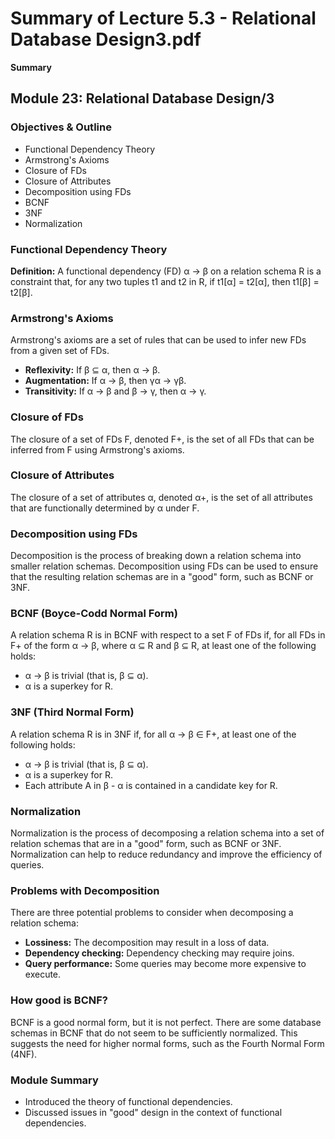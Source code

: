 #  Summary of Lecture 5.3 - Relational Database Design3.pdf 
**Summary**
## Module 23: Relational Database Design/3

### Objectives & Outline

- Functional Dependency Theory
- Armstrong's Axioms
- Closure of FDs
- Closure of Attributes
- Decomposition using FDs
- BCNF
- 3NF
- Normalization

### Functional Dependency Theory

**Definition:** A functional dependency (FD) α → β on a relation schema R is a constraint that, for any two tuples t1 and t2 in R, if t1[α] = t2[α], then t1[β] = t2[β].

### Armstrong's Axioms

Armstrong's axioms are a set of rules that can be used to infer new FDs from a given set of FDs.

- **Reflexivity:** If β ⊆ α, then α → β.
- **Augmentation:** If α → β, then γα → γβ.
- **Transitivity:** If α → β and β → γ, then α → γ.

### Closure of FDs

The closure of a set of FDs F, denoted F+, is the set of all FDs that can be inferred from F using Armstrong's axioms.

### Closure of Attributes

The closure of a set of attributes α, denoted α+, is the set of all attributes that are functionally determined by α under F.

### Decomposition using FDs

Decomposition is the process of breaking down a relation schema into smaller relation schemas. Decomposition using FDs can be used to ensure that the resulting relation schemas are in a "good" form, such as BCNF or 3NF.

### BCNF (Boyce-Codd Normal Form)

A relation schema R is in BCNF with respect to a set F of FDs if, for all FDs in F+ of the form α → β, where α ⊆ R and β ⊆ R, at least one of the following holds:

- α → β is trivial (that is, β ⊆ α).
- α is a superkey for R.

### 3NF (Third Normal Form)

A relation schema R is in 3NF if, for all α → β ∈ F+, at least one of the following holds:

- α → β is trivial (that is, β ⊆ α).
- α is a superkey for R.
- Each attribute A in β - α is contained in a candidate key for R.

### Normalization

Normalization is the process of decomposing a relation schema into a set of relation schemas that are in a "good" form, such as BCNF or 3NF. Normalization can help to reduce redundancy and improve the efficiency of queries.

### Problems with Decomposition

There are three potential problems to consider when decomposing a relation schema:

- **Lossiness:** The decomposition may result in a loss of data.
- **Dependency checking:** Dependency checking may require joins.
- **Query performance:** Some queries may become more expensive to execute.

### How good is BCNF?

BCNF is a good normal form, but it is not perfect. There are some database schemas in BCNF that do not seem to be sufficiently normalized. This suggests the need for higher normal forms, such as the Fourth Normal Form (4NF).

### Module Summary

- Introduced the theory of functional dependencies.
- Discussed issues in "good" design in the context of functional dependencies.
